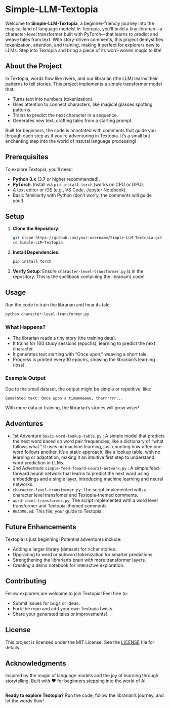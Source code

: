 # Simple-LLM-Textopia

Welcome to **Simple-LLM-Textopia**, a beginner-friendly journey into the magical land of language models! In Textopia, you’ll build a tiny librarian—a character-level transformer built with PyTorch—that learns to predict and weave tales from text. With story-driven comments, this project demystifies tokenization, attention, and training, making it perfect for explorers new to LLMs. Step into Textopia and bring a piece of its word-woven magic to life!

## About the Project

In Textopia, words flow like rivers, and our librarian (the LLM) learns their patterns to tell stories. This project implements a simple transformer model that:
- Turns text into numbers (tokenization).
- Uses attention to connect characters, like magical glasses spotting patterns.
- Trains to predict the next character in a sequence.
- Generates new text, crafting tales from a starting prompt.

Built for beginners, the code is annotated with comments that guide you through each step as if you’re adventuring in Textopia. It’s a small but enchanting step into the world of natural language processing!

## Prerequisites

To explore Textopia, you’ll need:
- **Python 3.x** (3.7 or higher recommended).
- **PyTorch**: Install via `pip install torch` (works on CPU or GPU).
- A text editor or IDE (e.g., VS Code, Jupyter Notebook).
- Basic familiarity with Python (don’t worry, the comments will guide you!).

## Setup

1. **Clone the Repository**:
   ```bash
   git clone https://github.com/your-username/Simple-LLM-Textopia.git
   cd Simple-LLM-Textopia
   ```

2. **Install Dependencies**:
   ```bash
   pip install torch
   ```

3. **Verify Setup**:
   Ensure `character-level-transformer.py` is in the repository. This is the spellbook containing the librarian’s code!

## Usage

Run the code to train the librarian and hear its tale:
```bash
python character-level-transformer.py
```

### What Happens?
- The librarian reads a tiny story (the training data).
- It trains for 100 study sessions (epochs), learning to predict the next character.
- It generates text starting with “Once upon,” weaving a short tale.
- Progress is printed every 10 epochs, showing the librarian’s learning (loss).

### Example Output
Due to the small dataset, the output might be simple or repetitive, like:
```
Generated text: Once upon a timmmmeeee, therrrrrr...
```
With more data or training, the librarian’s stories will grow wiser!

## Adventures
- 1st Adventure `basic-word-lookup-table.py` :  A simple model that predicts the next word based on word pair frequencies, like a dictionary of “what follows what.” It uses no machine learning, just counting how often one word follows another. It’s a static approach, like a lookup table, with no learning or adaptation, making it an intuitive first step to understand word prediction in LLMs.
- 2nd Adventure `simple-feed-foward-neural-network.py` : A simple feed-forward neural network that learns to predict the next word using embeddings and a single layer, introducing machine learning and neural networks.
- `character-level-transformer.py`: The script implemented with a character level transfomer and Textopia-themed comments.
- `word-level-transformer.py`: The  script implemented with a word level transformer and Textopia-themed comments 
- `README.md`: This file, your guide to Textopia.

## Future Enhancements

Textopia is just beginning! Potential adventures include:
- Adding a larger library (dataset) for richer stories.
- Upgrading to word or subword tokenization for smarter predictions.
- Strengthening the librarian’s brain with more transformer layers.
- Creating a demo notebook for interactive exploration.

## Contributing

Fellow explorers are welcome to join Textopia! Feel free to:
- Submit issues for bugs or ideas.
- Fork the repo and add your own Textopia twists.
- Share your generated tales or improvements!

## License

This project is licensed under the MIT License. See the [LICENSE](LICENSE) file for details.

## Acknowledgments

Inspired by the magic of language models and the joy of learning through storytelling. Built with ❤️ for beginners stepping into the world of AI.

---

**Ready to explore Textopia?** Run the code, follow the librarian’s journey, and let the words flow!
